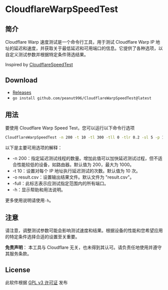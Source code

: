 # CloudflareWarpSpeedTest

## 简介
Cloudflare Warp 速度测试是一个命令行工具，用于测试 Cloudflare Warp IP 地址的延迟和速度，并获取关于最低延迟和可用端口的信息。它提供了各种选项，以自定义测试参数并根据特定条件筛选结果。

Inspired by [CloudflareSpeedTest](https://github.com/XIU2/CloudflareSpeedTest)

## Download

  + [Releases](https://github.com/peanut996/CloudflareWarpSpeedTest/releases)
  + `go install github.com/peanut996/CloudflareWarpSpeedTest@latest`


## 用法

要使用 Cloudflare Warp Speed Test，您可以运行以下命令行选项

```bash
CloudflareWarpSpeedTest -n 200 -t 10 -tl 300 -tll 0 -tlr 0.2 -sl 5 -p 10 -f ip.txt -ip 1.1.1.1 -o result.csv -full
```

以下是主要可用选项的解释：

  + -n 200：指定延迟测试线程的数量。增加此值可以加快延迟测试过程，但不适合性能较低的设备，如路由器。默认值为 200，最大为 1000。
  + -t 10：设置对每个 IP 地址执行延迟测试的次数。默认值为 10 次。
  + -o result.csv：设置输出结果文件。默认文件为 "result.csv"。
  + -full：此标志表示应测试指定范围内的所有端口。
  + -h：显示帮助和用法说明。

更多使用说明请使用`-h`。

## 注意

请注意，调整测试参数可能会影响测试速度和结果。根据设备的性能和您希望应用的特定条件选择合适的设置至关重要。

**免责声明**： 本工具与 Cloudflare 无关，也未得到其认可。请负责任地使用并遵守其服务条款。

## License

此软件根据 [GPL v3 许可证](LICENSE) 发布